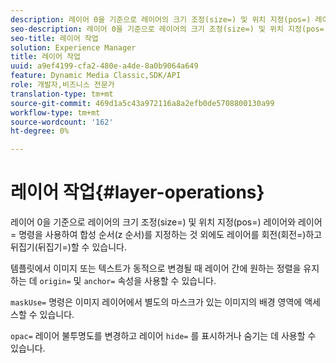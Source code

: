 ```yaml
---
description: 레이어 0을 기준으로 레이어의 크기 조정(size=) 및 위치 지정(pos=) 레이어와 레이어= 명령을 사용하여 합성 순서(z 순서)를 지정하는 것 외에도 레이어를 회전(회전=)하고 뒤집기(뒤집기=)할 수 있습니다.
seo-description: 레이어 0을 기준으로 레이어의 크기 조정(size=) 및 위치 지정(pos=) 레이어와 레이어= 명령을 사용하여 합성 순서(z 순서)를 지정하는 것 외에도 레이어를 회전(회전=)하고 뒤집기(뒤집기=)할 수 있습니다.
seo-title: 레이어 작업
solution: Experience Manager
title: 레이어 작업
uuid: a9ef4199-cfa2-480e-a4de-8a0b9064a649
feature: Dynamic Media Classic,SDK/API
role: 개발자,비즈니스 전문가
translation-type: tm+mt
source-git-commit: 469d1a5c43a972116a8a2efb0de5708800130a99
workflow-type: tm+mt
source-wordcount: '162'
ht-degree: 0%

---
```



# 레이어 작업{#layer-operations}

레이어 0을 기준으로 레이어의 크기 조정(size=) 및 위치 지정(pos=) 레이어와 레이어= 명령을 사용하여 합성 순서(z 순서)를 지정하는 것 외에도 레이어를 회전(회전=)하고 뒤집기(뒤집기=)할 수 있습니다.

템플릿에서 이미지 또는 텍스트가 동적으로 변경될 때 레이어 간에 원하는 정렬을 유지하는 데 `origin=` 및 `anchor=` 속성을 사용할 수 있습니다.

`maskUse=` 명령은 이미지 레이어에서 별도의 마스크가 있는 이미지의 배경 영역에 액세스할 수 있습니다.

`opac=` 레이어 불투명도를 변경하고 레이어 `hide=` 를 표시하거나 숨기는 데 사용할 수 있습니다.
